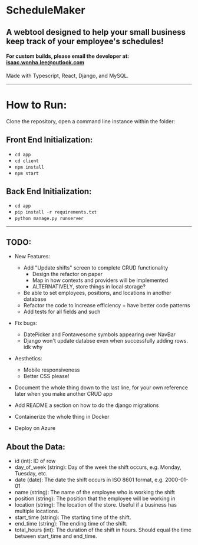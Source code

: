 # ScheduleMaker

## A webtool designed to help your small business keep track of your employee's schedules!
#### For custom builds, please email the developer at: isaac.wonha.lee@outlook.com


Made with Typescript, React, Django, and MySQL.


---

# How to Run:

Clone the repository, open a command line instance within the folder:


## Front End Initialization:

- `cd app`
- `cd client`
- `npm install`
- `npm start`

## Back End Initialization:


- `cd app`
- `pip install -r requirements.txt`
- `python manage.py runserver`

---

## TODO: 

- New Features:
  - Add "Update shifts" screen to complete CRUD functionality
    - Design the refactor on paper
    - Map in how contexts and providers will be implemented
    - ALTERNATIVELY, store things in local storage?
  - Be able to set employees, positions, and locations in another database
  - Refactor the code to increase efficiency + have better code patterns
  - Add tests for all fields and such

- Fix bugs:
  - DatePicker and Fontawesome symbols appearing over NavBar
  - Django won't update databse even when successfully adding rows. idk why

- Aesthetics:
  - Mobile responsiveness
  - Better CSS please!

- Document the whole thing down to the last line, for your own reference later when you make another CRUD app
- Add README a section on how to do the django migrations
- Containerize the whole thing in Docker
- Deploy on Azure

## About the Data:

- id (int): ID of row 
- day_of_week (string): Day of the week the shift occurs, e.g. Monday, Tuesday, etc. 
- date (date): The date the shift occurs in ISO 8601 format, e.g. 2000-01-01
- name (string): The name of the employee who is working the shift
- position (string): The position that the employee will be working in
- location (string): The location of the store. Useful if a business has multiple locations.
- start_time (string): The starting time of the shift.
- end_time (string): The ending time of the shift.
- total_hours (int): The duration of the shift in hours. Should equal the time between start_time and  end_time.
